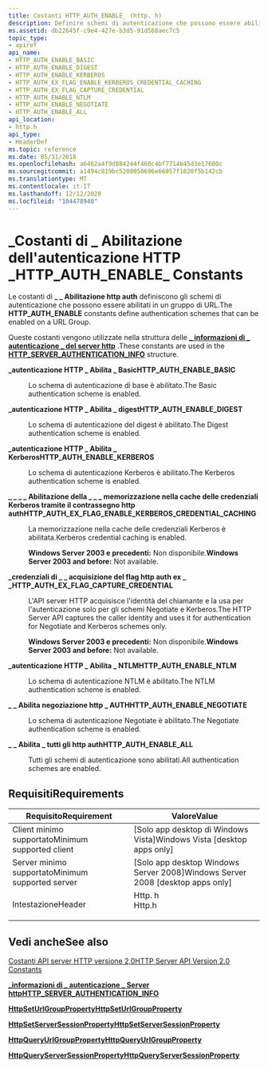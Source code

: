 ```yaml
---
title: Costanti HTTP_AUTH_ENABLE_ (http. h)
description: Definire schemi di autenticazione che possono essere abilitati in un gruppo di URL.
ms.assetid: db22645f-c9e4-427e-b3d5-91d568aec7c5
topic_type:
- apiref
api_name:
- HTTP_AUTH_ENABLE_BASIC
- HTTP_AUTH_ENABLE_DIGEST
- HTTP_AUTH_ENABLE_KERBEROS
- HTTP_AUTH_EX_FLAG_ENABLE_KERBEROS_CREDENTIAL_CACHING
- HTTP_AUTH_EX_FLAG_CAPTURE_CREDENTIAL
- HTTP_AUTH_ENABLE_NTLM
- HTTP_AUTH_ENABLE_NEGOTIATE
- HTTP_AUTH_ENABLE_ALL
api_location:
- http.h
api_type:
- HeaderDef
ms.topic: reference
ms.date: 05/31/2018
ms.openlocfilehash: a6462a4f9d884244f460c4bf7714b45d3e17600c
ms.sourcegitcommit: a1494c819bc5200050696e66057f1020f5b142cb
ms.translationtype: MT
ms.contentlocale: it-IT
ms.lasthandoff: 12/12/2020
ms.locfileid: "104478940"
---
```

# <a name="http_auth_enable_-constants"></a><span data-ttu-id="b9a25-103">\_Costanti di \_ Abilitazione dell'autenticazione HTTP \_</span><span class="sxs-lookup"><span data-stu-id="b9a25-103">HTTP\_AUTH\_ENABLE\_ Constants</span></span>

<span data-ttu-id="b9a25-104">Le costanti di **\_ \_ Abilitazione http auth** definiscono gli schemi di autenticazione che possono essere abilitati in un gruppo di URL.</span><span class="sxs-lookup"><span data-stu-id="b9a25-104">The **HTTP\_AUTH\_ENABLE** constants define authentication schemes that can be enabled on a URL Group.</span></span>

<span data-ttu-id="b9a25-105">Queste costanti vengono utilizzate nella struttura delle [**\_ informazioni di \_ autenticazione \_ del server http**](/windows/desktop/api/Http/ns-http-http_server_authentication_info) .</span><span class="sxs-lookup"><span data-stu-id="b9a25-105">These constants are used in the [**HTTP\_SERVER\_AUTHENTICATION\_INFO**](/windows/desktop/api/Http/ns-http-http_server_authentication_info) structure.</span></span>

<dl> <dt>

<span data-ttu-id="b9a25-106"><span id="HTTP_AUTH_ENABLE_BASIC"></span><span id="http_auth_enable_basic"></span>**\_autenticazione HTTP \_ Abilita \_ Basic**</span><span class="sxs-lookup"><span data-stu-id="b9a25-106"><span id="HTTP_AUTH_ENABLE_BASIC"></span><span id="http_auth_enable_basic"></span>**HTTP\_AUTH\_ENABLE\_BASIC**</span></span>
</dt> <dd> <dl> <dt>



<span data-ttu-id="b9a25-107">Lo schema di autenticazione di base è abilitato.</span><span class="sxs-lookup"><span data-stu-id="b9a25-107">The Basic authentication scheme is enabled.</span></span>


</dt> </dl> </dd> <dt>

<span data-ttu-id="b9a25-108"><span id="HTTP_AUTH_ENABLE_DIGEST"></span><span id="http_auth_enable_digest"></span>**\_autenticazione HTTP \_ Abilita \_ digest**</span><span class="sxs-lookup"><span data-stu-id="b9a25-108"><span id="HTTP_AUTH_ENABLE_DIGEST"></span><span id="http_auth_enable_digest"></span>**HTTP\_AUTH\_ENABLE\_DIGEST**</span></span>
</dt> <dd> <dl> <dt>



<span data-ttu-id="b9a25-109">Lo schema di autenticazione del digest è abilitato.</span><span class="sxs-lookup"><span data-stu-id="b9a25-109">The Digest authentication scheme is enabled.</span></span>


</dt> </dl> </dd> <dt>

<span data-ttu-id="b9a25-110"><span id="HTTP_AUTH_ENABLE_KERBEROS"></span><span id="http_auth_enable_kerberos"></span>**\_autenticazione HTTP \_ Abilita \_ Kerberos**</span><span class="sxs-lookup"><span data-stu-id="b9a25-110"><span id="HTTP_AUTH_ENABLE_KERBEROS"></span><span id="http_auth_enable_kerberos"></span>**HTTP\_AUTH\_ENABLE\_KERBEROS**</span></span>
</dt> <dd> <dl> <dt>



<span data-ttu-id="b9a25-111">Lo schema di autenticazione Kerberos è abilitato.</span><span class="sxs-lookup"><span data-stu-id="b9a25-111">The Kerberos authentication scheme is enabled.</span></span>


</dt> </dl> </dd> <dt>

<span data-ttu-id="b9a25-112"><span id="HTTP_AUTH_EX_FLAG_ENABLE_KERBEROS_CREDENTIAL_CACHING"></span><span id="http_auth_ex_flag_enable_kerberos_credential_caching"></span>**\_ \_ \_ \_ Abilitazione della \_ \_ \_ memorizzazione nella cache delle credenziali Kerberos tramite il contrassegno http auth**</span><span class="sxs-lookup"><span data-stu-id="b9a25-112"><span id="HTTP_AUTH_EX_FLAG_ENABLE_KERBEROS_CREDENTIAL_CACHING"></span><span id="http_auth_ex_flag_enable_kerberos_credential_caching"></span>**HTTP\_AUTH\_EX\_FLAG\_ENABLE\_KERBEROS\_CREDENTIAL\_CACHING**</span></span>
</dt> <dd> <dl> <dt>



<span data-ttu-id="b9a25-113">La memorizzazione nella cache delle credenziali Kerberos è abilitata.</span><span class="sxs-lookup"><span data-stu-id="b9a25-113">Kerberos credential caching is enabled.</span></span>

<span data-ttu-id="b9a25-114">**Windows Server 2003 e precedenti:** Non disponibile.</span><span class="sxs-lookup"><span data-stu-id="b9a25-114">**Windows Server 2003 and before:** Not available.</span></span>


</dt> </dl> </dd> <dt>

<span data-ttu-id="b9a25-115"><span id="HTTP_AUTH_EX_FLAG_CAPTURE_CREDENTIAL"></span><span id="http_auth_ex_flag_capture_credential"></span>**\_credenziali di \_ \_ acquisizione del flag http auth ex \_ \_**</span><span class="sxs-lookup"><span data-stu-id="b9a25-115"><span id="HTTP_AUTH_EX_FLAG_CAPTURE_CREDENTIAL"></span><span id="http_auth_ex_flag_capture_credential"></span>**HTTP\_AUTH\_EX\_FLAG\_CAPTURE\_CREDENTIAL**</span></span>
</dt> <dd> <dl> <dt>



<span data-ttu-id="b9a25-116">L'API server HTTP acquisisce l'identità del chiamante e la usa per l'autenticazione solo per gli schemi Negotiate e Kerberos.</span><span class="sxs-lookup"><span data-stu-id="b9a25-116">The HTTP Server API captures the caller identity and uses it for authentication for Negotiate and Kerberos schemes only.</span></span>

<span data-ttu-id="b9a25-117">**Windows Server 2003 e precedenti:** Non disponibile.</span><span class="sxs-lookup"><span data-stu-id="b9a25-117">**Windows Server 2003 and before:** Not available.</span></span>


</dt> </dl> </dd> <dt>

<span data-ttu-id="b9a25-118"><span id="HTTP_AUTH_ENABLE_NTLM"></span><span id="http_auth_enable_ntlm"></span>**\_autenticazione HTTP \_ Abilita \_ NTLM**</span><span class="sxs-lookup"><span data-stu-id="b9a25-118"><span id="HTTP_AUTH_ENABLE_NTLM"></span><span id="http_auth_enable_ntlm"></span>**HTTP\_AUTH\_ENABLE\_NTLM**</span></span>
</dt> <dd> <dl> <dt>



<span data-ttu-id="b9a25-119">Lo schema di autenticazione NTLM è abilitato.</span><span class="sxs-lookup"><span data-stu-id="b9a25-119">The NTLM authentication scheme is enabled.</span></span>


</dt> </dl> </dd> <dt>

<span data-ttu-id="b9a25-120"><span id="HTTP_AUTH_ENABLE_NEGOTIATE"></span><span id="http_auth_enable_negotiate"></span>**\_ \_ Abilita negoziazione http \_ AUTH**</span><span class="sxs-lookup"><span data-stu-id="b9a25-120"><span id="HTTP_AUTH_ENABLE_NEGOTIATE"></span><span id="http_auth_enable_negotiate"></span>**HTTP\_AUTH\_ENABLE\_NEGOTIATE**</span></span>
</dt> <dd> <dl> <dt>



<span data-ttu-id="b9a25-121">Lo schema di autenticazione Negotiate è abilitato.</span><span class="sxs-lookup"><span data-stu-id="b9a25-121">The Negotiate authentication scheme is enabled.</span></span>


</dt> </dl> </dd> <dt>

<span data-ttu-id="b9a25-122"><span id="HTTP_AUTH_ENABLE_ALL"></span><span id="http_auth_enable_all"></span>**\_ \_ Abilita \_ tutti gli http auth**</span><span class="sxs-lookup"><span data-stu-id="b9a25-122"><span id="HTTP_AUTH_ENABLE_ALL"></span><span id="http_auth_enable_all"></span>**HTTP\_AUTH\_ENABLE\_ALL**</span></span>
</dt> <dd> <dl> <dt>



<span data-ttu-id="b9a25-123">Tutti gli schemi di autenticazione sono abilitati.</span><span class="sxs-lookup"><span data-stu-id="b9a25-123">All authentication schemes are enabled.</span></span>


</dt> </dl> </dd> </dl>

## <a name="requirements"></a><span data-ttu-id="b9a25-124">Requisiti</span><span class="sxs-lookup"><span data-stu-id="b9a25-124">Requirements</span></span>



| <span data-ttu-id="b9a25-125">Requisito</span><span class="sxs-lookup"><span data-stu-id="b9a25-125">Requirement</span></span> | <span data-ttu-id="b9a25-126">Valore</span><span class="sxs-lookup"><span data-stu-id="b9a25-126">Value</span></span> |
|-------------------------------------|-----------------------------------------------------------------------------------|
| <span data-ttu-id="b9a25-127">Client minimo supportato</span><span class="sxs-lookup"><span data-stu-id="b9a25-127">Minimum supported client</span></span><br/> | <span data-ttu-id="b9a25-128">\[Solo app desktop di Windows Vista\]</span><span class="sxs-lookup"><span data-stu-id="b9a25-128">Windows Vista \[desktop apps only\]</span></span><br/>                                    |
| <span data-ttu-id="b9a25-129">Server minimo supportato</span><span class="sxs-lookup"><span data-stu-id="b9a25-129">Minimum supported server</span></span><br/> | <span data-ttu-id="b9a25-130">\[Solo app desktop Windows Server 2008\]</span><span class="sxs-lookup"><span data-stu-id="b9a25-130">Windows Server 2008 \[desktop apps only\]</span></span><br/>                              |
| <span data-ttu-id="b9a25-131">Intestazione</span><span class="sxs-lookup"><span data-stu-id="b9a25-131">Header</span></span><br/>                   | <dl> <span data-ttu-id="b9a25-132"><dt>Http. h</dt></span><span class="sxs-lookup"><span data-stu-id="b9a25-132"><dt>Http.h</dt></span></span> </dl> |



## <a name="see-also"></a><span data-ttu-id="b9a25-133">Vedi anche</span><span class="sxs-lookup"><span data-stu-id="b9a25-133">See also</span></span>

<dl> <dt>

[<span data-ttu-id="b9a25-134">Costanti API server HTTP versione 2,0</span><span class="sxs-lookup"><span data-stu-id="b9a25-134">HTTP Server API Version 2.0 Constants</span></span>](http-server-api-version-2-0-constants.md)
</dt> <dt>

[<span data-ttu-id="b9a25-135">**\_informazioni di \_ autenticazione \_ Server http**</span><span class="sxs-lookup"><span data-stu-id="b9a25-135">**HTTP\_SERVER\_AUTHENTICATION\_INFO**</span></span>](/windows/desktop/api/Http/ns-http-http_server_authentication_info)
</dt> <dt>

[<span data-ttu-id="b9a25-136">**HttpSetUrlGroupProperty**</span><span class="sxs-lookup"><span data-stu-id="b9a25-136">**HttpSetUrlGroupProperty**</span></span>](/windows/desktop/api/Http/nf-http-httpseturlgroupproperty)
</dt> <dt>

[<span data-ttu-id="b9a25-137">**HttpSetServerSessionProperty**</span><span class="sxs-lookup"><span data-stu-id="b9a25-137">**HttpSetServerSessionProperty**</span></span>](/windows/desktop/api/Http/nf-http-httpsetserversessionproperty)
</dt> <dt>

[<span data-ttu-id="b9a25-138">**HttpQueryUrlGroupProperty**</span><span class="sxs-lookup"><span data-stu-id="b9a25-138">**HttpQueryUrlGroupProperty**</span></span>](/windows/desktop/api/Http/nf-http-httpqueryurlgroupproperty)
</dt> <dt>

[<span data-ttu-id="b9a25-139">**HttpQueryServerSessionProperty**</span><span class="sxs-lookup"><span data-stu-id="b9a25-139">**HttpQueryServerSessionProperty**</span></span>](/windows/desktop/api/Http/nf-http-httpqueryserversessionproperty)
</dt> </dl>

 

 





